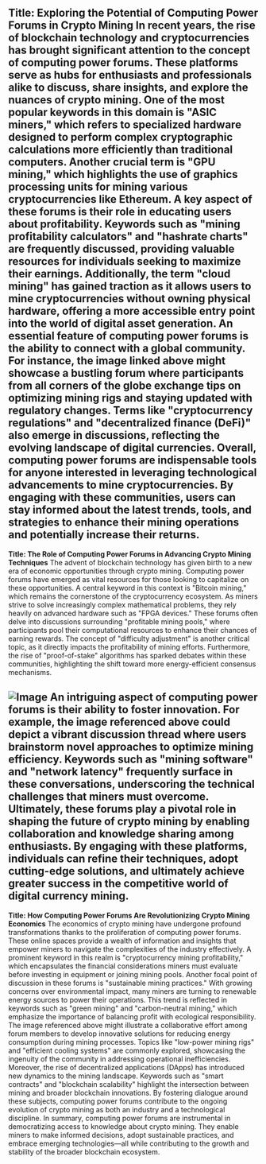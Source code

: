 **Title: Exploring the Potential of Computing Power Forums in Crypto Mining**
In recent years, the rise of blockchain technology and cryptocurrencies has brought significant attention to the concept of computing power forums. These platforms serve as hubs for enthusiasts and professionals alike to discuss, share insights, and explore the nuances of crypto mining. One of the most popular keywords in this domain is "ASIC miners," which refers to specialized hardware designed to perform complex cryptographic calculations more efficiently than traditional computers. Another crucial term is "GPU mining," which highlights the use of graphics processing units for mining various cryptocurrencies like Ethereum.
A key aspect of these forums is their role in educating users about profitability. Keywords such as "mining profitability calculators" and "hashrate charts" are frequently discussed, providing valuable resources for individuals seeking to maximize their earnings. Additionally, the term "cloud mining" has gained traction as it allows users to mine cryptocurrencies without owning physical hardware, offering a more accessible entry point into the world of digital asset generation.
An essential feature of computing power forums is the ability to connect with a global community. For instance, the image linked above might showcase a bustling forum where participants from all corners of the globe exchange tips on optimizing mining rigs and staying updated with regulatory changes. Terms like "cryptocurrency regulations" and "decentralized finance (DeFi)" also emerge in discussions, reflecting the evolving landscape of digital currencies.
Overall, computing power forums are indispensable tools for anyone interested in leveraging technological advancements to mine cryptocurrencies. By engaging with these communities, users can stay informed about the latest trends, tools, and strategies to enhance their mining operations and potentially increase their returns.
---
**Title: The Role of Computing Power Forums in Advancing Crypto Mining Techniques**
The advent of blockchain technology has given birth to a new era of economic opportunities through crypto mining. Computing power forums have emerged as vital resources for those looking to capitalize on these opportunities. A central keyword in this context is "Bitcoin mining," which remains the cornerstone of the cryptocurrency ecosystem. As miners strive to solve increasingly complex mathematical problems, they rely heavily on advanced hardware such as "FPGA devices."
These forums often delve into discussions surrounding "profitable mining pools," where participants pool their computational resources to enhance their chances of earning rewards. The concept of "difficulty adjustment" is another critical topic, as it directly impacts the profitability of mining efforts. Furthermore, the rise of "proof-of-stake" algorithms has sparked debates within these communities, highlighting the shift toward more energy-efficient consensus mechanisms.

![Image](https://github.com/user-attachments/assets/4a25d116-2220-4385-b08e-f287af8fcbc4)
An intriguing aspect of computing power forums is their ability to foster innovation. For example, the image referenced above could depict a vibrant discussion thread where users brainstorm novel approaches to optimize mining efficiency. Keywords such as "mining software" and "network latency" frequently surface in these conversations, underscoring the technical challenges that miners must overcome.
Ultimately, these forums play a pivotal role in shaping the future of crypto mining by enabling collaboration and knowledge sharing among enthusiasts. By engaging with these platforms, individuals can refine their techniques, adopt cutting-edge solutions, and ultimately achieve greater success in the competitive world of digital currency mining.
---
**Title: How Computing Power Forums Are Revolutionizing Crypto Mining Economics**
The economics of crypto mining have undergone profound transformations thanks to the proliferation of computing power forums. These online spaces provide a wealth of information and insights that empower miners to navigate the complexities of the industry effectively. A prominent keyword in this realm is "cryptocurrency mining profitability," which encapsulates the financial considerations miners must evaluate before investing in equipment or joining mining pools.
Another focal point of discussion in these forums is "sustainable mining practices." With growing concerns over environmental impact, many miners are turning to renewable energy sources to power their operations. This trend is reflected in keywords such as "green mining" and "carbon-neutral mining," which emphasize the importance of balancing profit with ecological responsibility.
The image referenced above might illustrate a collaborative effort among forum members to develop innovative solutions for reducing energy consumption during mining processes. Topics like "low-power mining rigs" and "efficient cooling systems" are commonly explored, showcasing the ingenuity of the community in addressing operational inefficiencies.
Moreover, the rise of decentralized applications (DApps) has introduced new dynamics to the mining landscape. Keywords such as "smart contracts" and "blockchain scalability" highlight the intersection between mining and broader blockchain innovations. By fostering dialogue around these subjects, computing power forums contribute to the ongoing evolution of crypto mining as both an industry and a technological discipline.
In summary, computing power forums are instrumental in democratizing access to knowledge about crypto mining. They enable miners to make informed decisions, adopt sustainable practices, and embrace emerging technologies—all while contributing to the growth and stability of the broader blockchain ecosystem.
